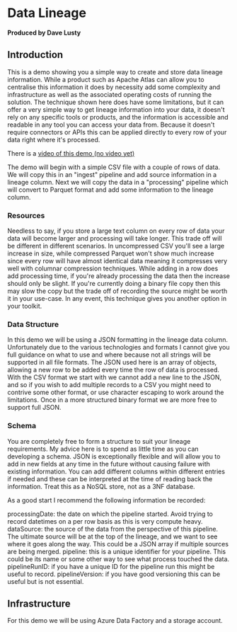 # Data Lineage

**Produced by Dave Lusty**

## Introduction

This is a demo showing you a simple way to create and store data lineage information. While a product such as Apache Atlas can allow you to centralise this information it does by necessity add some complexity and infrastructure as well as the associated operating costs of running the solution. The technique shown here does have some limitations, but it can offer a very simple way to get lineage information into your data, it doesn't rely on any specific tools or products, and the information is accessible and readable in any tool you can access your data from. Because it doesn't require connectors or APIs this can be applied directly to every row of your data right where it's processed.

There is a [video of this demo (no video yet)](https://youtu.be/S5kxhPDQaxs)

The demo will begin with a simple CSV file with a couple of rows of data. We will copy this in an "ingest" pipeline and add source information in a lineage column. Next we will copy the data in a "processing" pipeline which will convert to Parquet format and add some information to the lineage column.

### Resources

Needless to say, if you store a large text column on every row of data your data will become larger and processing will take longer. This trade off will be different in different scenarios. In uncompressed CSV you'll see a large increase in size, while compressed Parquet won't show much increase since every row will have almost identical data meaning it compresses very well with columnar compression techniques. While adding in a row does add processing time, if you're already processing the data then the increase should only be slight. If you're currently doing a binary file copy then this may slow the copy but the trade off of recording the source might be worth it in your use-case. 
In any event, this technique gives you another option in your toolkit.

### Data Structure

In this demo we will be using a JSON formatting in the lineage data column. Unfortunately due to the various technologies and formats I cannot give you full guidance on what to use and where because not all strings will be supported in all file formats. The JSON used here is an array of objects, allowing a new row to be added every time the row of data is processed. With the CSV format we start with we cannot add a new line to the JSON, and so if you wish to add multiple records to a CSV you might need to contrive some other format, or use character escaping to work around the limitations. Once in a more structured binary format we are more free to support full JSON.

### Schema

You are completely free to form a structure to suit your lineage requirements. My advice here is to spend as little time as you can developing a schema. JSON is exceptionally flexible and will allow you to add in new fields at any time in the future without causing failure with existing information. You can add different columns within different entries if needed and these can be interpreted at the time of reading back the information. Treat this as a NoSQL store, not as a 3NF database.

As a good start I recommend the following information be recorded:

processingDate: the date on which the pipeline started. Avoid trying to record datetimes on a per row basis as this is very compute heavy.
dataSource: the source of the data from the perspective of this pipeline. The ultimate source will be at the top of the lineage, and we want to see where it goes along the way. This could be a JSON array if multiple sources are being merged.
pipeline: this is a unique identifier for your pipeline. This could be its name or some other way to see what process touched the data.
pipelineRunID: if you have a unique ID for the pipeline run this might be useful to record.
pipelineVersion: if you have good versioning this can be useful but is not essential.

## Infrastructure

For this demo we will be using Azure Data Factory and a storage account. 